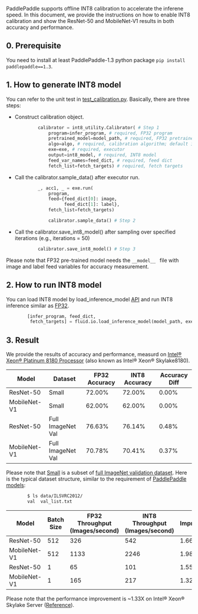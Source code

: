 PaddlePaddle supports offline INT8 calibration to accelerate the inferene speed. In this document, we provide the instructions on how to enable INT8 calibration and show the ResNet-50 and MobileNet-V1 results in both accuracy and performance.

## 0. Prerequisite
You need to install at least PaddlePaddle-1.3 python package `pip install paddlepaddle==1.3`.

## 1. How to generate INT8 model
You can refer to the unit test in [test_calibration.py](../tests/test_calibration.py). Basically, there are three steps:
* Construct calibration object.

```python
            calibrator = int8_utility.Calibrator( # Step 1
                program=infer_program, # required, FP32 program
                pretrained_model=model_path, # required, FP32 pretrained model
                algo=algo, # required, calibration algorithm; default is max, the alternative is KL (Kullback–Leibler divergence)
                exe=exe, # required, executor
                output=int8_model, # required, INT8 model
                feed_var_names=feed_dict, # required, feed dict
                fetch_list=fetch_targets) # required, fetch targets
```

* Call the calibrator.sample_data() after executor run.
```python
            _, acc1, _ = exe.run(
                program,
                feed={feed_dict[0]: image,
                      feed_dict[1]: label},
                fetch_list=fetch_targets)

                calibrator.sample_data() # Step 2
```

* Call the calibrator.save_int8_model() after sampling over specified iterations (e.g., iterations = 50)
```python
            calibrator.save_int8_model() # Step 3
```

Please note that FP32 pre-trained model needs the `__model__ ` file with image and label feed variables for accuracy measurement.

## 2. How to run INT8 model
You can load INT8 model by load_inference_model [API](https://github.com/PaddlePaddle/Paddle/blob/8b50ad80ff6934512d3959947ac1e71ea3fb9ea3/python/paddle/fluid/io.py#L991) and run INT8 inference similar as [FP32](https://github.com/PaddlePaddle/models/blob/develop/fluid/PaddleCV/object_detection/eval.py "FP32").

```python
        [infer_program, feed_dict,
         fetch_targets] = fluid.io.load_inference_model(model_path, exe)
```

## 3. Result
We provide the results of accuracy and performance, measurd on [Intel® Xeon® Platinum 8180 Processor](https://ark.intel.com/products/120496/Intel-Xeon-Platinum-8180-Processor-38-5M-Cache-2-50-GHz- "Intel® Xeon® Platinum 8180 Processor") (also known as Intel® Xeon® Skylake8180).

| Model  | Dataset  | FP32 Accuracy  | INT8 Accuracy  | Accuracy Diff  |
| ------------ | ------------ | ------------ | ------------ | ------------ |
| ResNet-50  | Small  | 72.00%  | 72.00%  |  0.00% |
| MobileNet-V1  | Small  | 62.00%  | 62.00%  | 0.00%  |
| ResNet-50  | Full ImageNet Val  |  76.63%  | 76.14%  | 0.48% |
| MobileNet-V1 | Full ImageNet Val  | 70.78%  | 70.41%  | 0.37%  |

Please note that [Small](http://paddle-inference-dist.cdn.bcebos.com/int8/calibration_test_data.tar.gz "Small") is a subset of [full ImageNet validation dataset](http://www.image-net.org/challenges/LSVRC/2012/nnoupb/ILSVRC2012_img_val.tar "full ImageNet validation dataset"). Here is the typical dataset structure, similar to the requirement of [PaddlePaddle models](https://github.com/PaddlePaddle/models/tree/develop/fluid/PaddleCV/image_classification/data "PaddlePaddle models"):

```bash
        $ ls data/ILSVRC2012/
		val  val_list.txt
```

| Model  | Batch Size  | FP32 Throughput (Images/second)  | INT8 Throughput (Images/second)  | Improvement  |
| ------------ | ------------ | ------------ | ------------ | ------------ |
| ResNet-50  | 512  | 326  |   542 |  1.66X |
| MobileNet-V1  | 512  | 1133 | 2246   | 1.98X  |
| ResNet-50  | 1  |   65  | 101  | 1.55X |
| MobileNet-V1 | 1  | 165  | 217  | 1.32X  |

Please note that the performance improvement is ~1.33X on Intel® Xeon® Skylake Server ([Reference](https://software.intel.com/en-us/articles/lower-numerical-precision-deep-learning-inference-and-training "Reference")).
